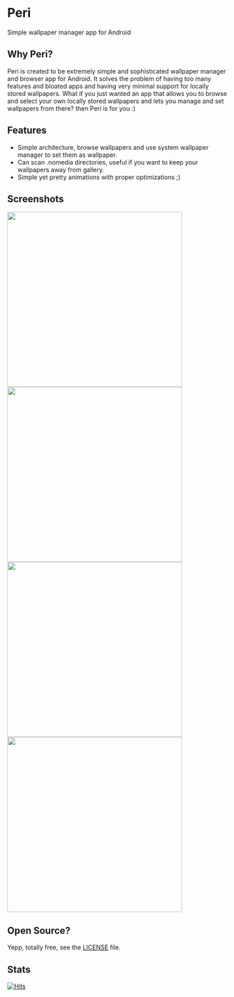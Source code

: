 # Peri

Simple wallpaper manager app for Android

## Why Peri?

Peri is created to be extremely simple and sophisticated wallpaper manager and browser app
for Android. It solves the problem of having too many features and bloated apps and having
very minimal support for locally stored wallpapers. What if you just wanted an app that allows
you to browse and select your own locally stored wallpapers and lets you manage and set wallpapers
from there? then Peri is for you :)

## Features

- Simple architecture, browse wallpapers and use system wallpaper manager to set them as wallpaper.
- Can scan .nomedia directories, useful if you want to keep your wallpapers away from gallery.
- Simple yet pretty animations with proper optimizations ;)

## Screenshots

<p float="middle">
    <img src="./fastlane/metadata/android/en-US/images/phoneScreenshots/01.png" width="400" />
    <img src="./fastlane/metadata/android/en-US/images/phoneScreenshots/02.png" width="400" />
    <img src="./fastlane/metadata/android/en-US/images/phoneScreenshots/03.png" width="400" />
    <img src="./fastlane/metadata/android/en-US/images/phoneScreenshots/04.png" width="400" />
</p>

## Open Source?

Yepp, totally free, see the [LICENSE](./LICENSE) file.

## Stats

[![Hits](https://hits.seeyoufarm.com/api/count/incr/badge.svg?url=https%3A%2F%2Fgithub.com%2FHamza417%2FPeri&count_bg=%23292A28&title_bg=%23555555&icon=skyliner.svg&icon_color=%23E7E7E7&title=Visits&edge_flat=false)](https://hits.seeyoufarm.com)

